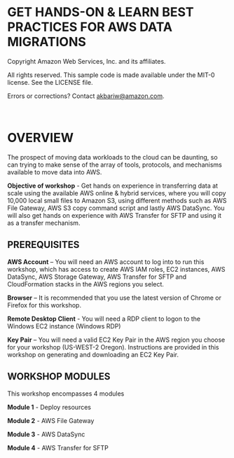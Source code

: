 GET HANDS-ON & LEARN BEST PRACTICES FOR AWS DATA MIGRATIONS<br>
=======================================================================

Copyright Amazon Web Services, Inc. and its affiliates. 

All rights reserved. This sample code is made available under the MIT-0 license. See the LICENSE file.

Errors or corrections? Contact akbariw@amazon.com.


<br>
 
OVERVIEW
========

The prospect of moving data workloads to the cloud can be daunting, so can
trying to make sense of the array of tools, protocols, and mechanisms available
to move data into AWS.  
  
**Objective of workshop** - Get hands on experience in transferring data at
scale using the available AWS online & hybrid services, where you will copy
10,000 local small files to Amazon S3, using different methods such as AWS File
Gateway, AWS S3 copy command script and lastly AWS DataSync. You will also get
hands on experience with AWS Transfer for SFTP and using it as a transfer
mechanism.



**PREREQUISITES** 
--------------------------------

**AWS Account** – You will need an AWS account to log into to run this workshop, which has access to 
create AWS IAM roles, EC2 instances, AWS DataSync, AWS Storage Gateway, AWS Transfer for SFTP and CloudFormation stacks in the AWS regions you select.

**Browser** – It is recommended that you use the latest version of Chrome or
Firefox for this workshop.

**Remote Desktop Client** - You will need a RDP client to logon to the Windows
EC2 instance (Windows RDP)

**Key Pair** – You will need a valid EC2 Key Pair in the AWS region you choose
for your workshop (US-WEST-2 Oregon). Instructions are provided in this workshop
on generating and downloading an EC2 Key Pair.



**WORKSHOP MODULES**
--------------------

This workshop encompasses 4 modules

**Module 1** - Deploy resources

**Module 2** - AWS File Gateway

**Module 3** - AWS DataSync

**Module 4** - AWS Transfer for SFTP



